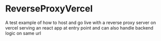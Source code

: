 # ReverseProxyVercel
A test example of how to host and go live with a reverse proxy server on vercel serving an react app at entry point and can also handle backend logic on same url
